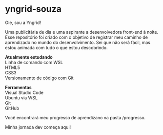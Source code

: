 # yngrid-souza

Oie, sou a Yngrid!

Uma publicitária de dia e uma aspirante a desenvolvedora front-end à noite.
Esse repositório foi criado com o objetivo de registrar meu caminho de aprendizado no mundo do desenvolvimento. Sei que não será fácil, mas estou animada com tudo o que estou descobrindo.

**Atualmente estudando**<br>
Linha de comando com WSL<br>
HTML5<br>
CSS3<br>
Versionamento de código com Git

**Ferramentas**<br>
Visual Studio Code<br>
Ubuntu via WSL<br>
Git<br>
GitHub

Você encontrará meu progresso de aprendizano na pasta /progresso.

Minha jornada dev começa aqui!